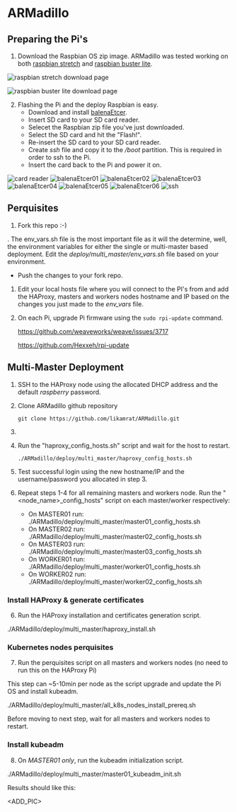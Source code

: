 # ARMadillo

## Preparing the Pi's

1. Download the Raspbian OS zip image. ARMadillo was tested working on both [raspbian stretch](https://downloads.raspberrypi.org/raspbian/images/raspbian-2019-04-09/) and [raspbian buster lite](https://www.raspberrypi.org/downloads/raspbian/).

![raspbian stretch download page](img/raspbian/stretch.png)

![raspbian buster lite download page](img/raspbian/buster.png)

2. Flashing the Pi and the deploy Raspbian is easy.
    -   Download and install [balenaEtcer](https://www.balena.io/etcher/?ref=etcher_footer).
    -   Insert SD card to your SD card reader.
    -   Selecet the Raspbian zip file you've just downloaded.
    -   Select the SD card and hit the "Flash!".
    -   Re-insert the SD card to your SD card reader.
    -   Create *ssh* file and copy it to the */boot* partition. This is required in order to ssh to the Pi. 
    -   Insert the card back to the Pi and power it on.  

![card reader](img/balenaEtcer/reader.jpg)
![balenaEtcer01](img/balenaEtcer/01.png)
![balenaEtcer02](img/balenaEtcer/02.png)
![balenaEtcer03](img/balenaEtcer/03.png)
![balenaEtcer04](img/balenaEtcer/04.png)
![balenaEtcer05](img/balenaEtcer/05.png)
![balenaEtcer06](img/balenaEtcer/06.png)
![ssh](img/balenaEtcer/ssh.png)

## Perquisites

1. Fork this repo :-)

. The env_vars.sh file is the most important file as it will the determine, well, the environment variables for either the single or multi-master based deployment. Edit the *deploy/multi_master/env_vars.sh* file based on your environment. 

- Push the changes to your fork repo.

1. Edit your local hosts file where you will connect to the PI's from and add the HAProxy, masters and workers nodes hostname and IP based on the changes you just made to the *env_vars* file. 

2. On each Pi, upgrade Pi firmware using the ```sudo rpi-update``` command.

	<https://github.com/weaveworks/weave/issues/3717>
    
	<https://github.com/Hexxeh/rpi-update>

## Multi-Master Deployment

1. SSH to the HAProxy node using the allocated DHCP address and the default *raspberry* password.

2. Clone ARMadillo github repository

	```git clone https://github.com/likamrat/ARMadillo.git```

3. 

4. Run the "haproxy_config_hosts.sh" script and wait for the host to restart.

	```./ARMadillo/deploy/multi_master/haproxy_config_hosts.sh```

5. Test successful login using the new hostname/IP and the username/password you allocated in step 3.

5. Repeat steps 1-4 for all remaining masters and workers node. Run the "<node_name>_config_hosts" script on each master/worker respectively:

    - On MASTER01 run: ./ARMadillo/deploy/multi_master/master01_config_hosts.sh
    - On MASTER02 run: ./ARMadillo/deploy/multi_master/master02_config_hosts.sh
    - On MASTER03 run: ./ARMadillo/deploy/multi_master/master03_config_hosts.sh
    - On WORKER01 run: ./ARMadillo/deploy/multi_master/worker01_config_hosts.sh
    - On WORKER02 run: ./ARMadillo/deploy/multi_master/worker02_config_hosts.sh

### Install HAProxy & generate certificates

6. Run the HAProxy installation and certificates generation script.

./ARMadillo/deploy/multi_master/haproxy_install.sh

### Kubernetes nodes perquisites 

7. Run the perquisites script on all masters and workers nodes (no need to run this on the HAProxy Pi)

This step can ~5-10min per node as the script upgrade and update the Pi OS and install kubeadm.  

./ARMadillo/deploy/multi_master/all_k8s_nodes_install_prereq.sh

Before moving to next step, wait for all masters and workers nodes to restart. 

### Install kubeadm

8. On *MASTER01 only*, run the kubeadm initialization script.

./ARMadillo/deploy/multi_master/master01_kubeadm_init.sh

Results should like this:

<ADD_PIC>